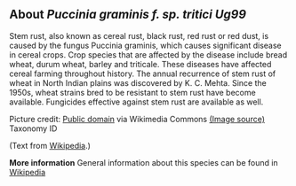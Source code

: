 **About *Puccinia graminis f. sp. tritici Ug99***
-------------------------
Stem rust, also known as cereal rust, black rust, red rust or red 
dust, is caused by the fungus Puccinia graminis, which causes 
significant disease in cereal crops. Crop species that are affected by 
the disease include bread wheat, durum wheat, barley and triticale. 
These diseases have affected cereal farming throughout history. The 
annual recurrence of stem rust of wheat in North Indian plains was 
discovered by K. C. Mehta. Since the 1950s, wheat strains bred to be 
resistant to stem rust have become available. Fungicides effective 
against stem rust are available as well.


Picture credit: [Public domain](https://commons.wikimedia.org/wiki/Main_Page) via Wikimedia Commons [(Image source)](https://en.wikipedia.org/wiki/File:Stem_rust_close_up.jpg)
Taxonomy ID [](https://www.uniprot.org/taxonomy/)

(Text from [Wikipedia](https://en.wikipedia.org/).)

**More information**
General information about this species can be found in [Wikipedia](https://en.wikipedia.org/wiki/Stem_rust)
